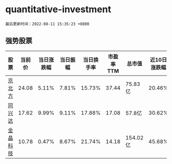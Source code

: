 # quantitative-investment

`最后更新时间：2022-08-11 15:35:23 +0800`

## 强势股票

|股票|当前价|当日涨跌幅|当日振幅|当日换手率|市盈率TTM|总市值|近10日涨跌幅|
|----|----|----|----|----|----|----|----|
|[京北方](https://xueqiu.com/S/SZ002987)|24.08|5.11%|7.81%|15.73%|37.44|75.83亿|20.46%|
|[同兴达](https://xueqiu.com/S/SZ002845)|17.62|9.99%|9.11%|17.88%|17.08|57.8亿|30.62%|
|[金晶科技](https://xueqiu.com/S/SH600586)|10.78|0.47%|8.67%|21.74%|14.18|154.02亿|45.68%|
